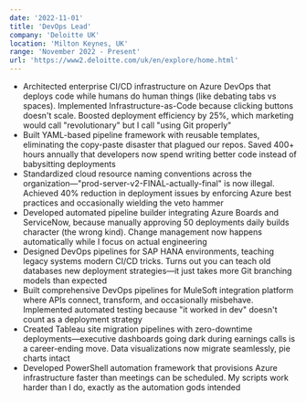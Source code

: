 ```yaml
---
date: '2022-11-01'
title: 'DevOps Lead'
company: 'Deloitte UK'
location: 'Milton Keynes, UK'
range: 'November 2022 - Present'
url: 'https://www2.deloitte.com/uk/en/explore/home.html'
---
```


- Architected enterprise CI/CD infrastructure on Azure DevOps that deploys code while humans do human things (like debating tabs vs spaces). Implemented Infrastructure-as-Code because clicking buttons doesn't scale. Boosted deployment efficiency by 25%, which marketing would call "revolutionary" but I call "using Git properly"
- Built YAML-based pipeline framework with reusable templates, eliminating the copy-paste disaster that plagued our repos. Saved 400+ hours annually that developers now spend writing better code instead of babysitting deployments
- Standardized cloud resource naming conventions across the organization—"prod-server-v2-FINAL-actually-final" is now illegal. Achieved 40% reduction in deployment issues by enforcing Azure best practices and occasionally wielding the veto hammer
- Developed automated pipeline builder integrating Azure Boards and ServiceNow, because manually approving 50 deployments daily builds character (the wrong kind). Change management now happens automatically while I focus on actual engineering
- Designed DevOps pipelines for SAP HANA environments, teaching legacy systems modern CI/CD tricks. Turns out you can teach old databases new deployment strategies—it just takes more Git branching models than expected
- Built comprehensive DevOps pipelines for MuleSoft integration platform where APIs connect, transform, and occasionally misbehave. Implemented automated testing because "it worked in dev" doesn't count as a deployment strategy
- Created Tableau site migration pipelines with zero-downtime deployments—executive dashboards going dark during earnings calls is a career-ending move. Data visualizations now migrate seamlessly, pie charts intact
- Developed PowerShell automation framework that provisions Azure infrastructure faster than meetings can be scheduled. My scripts work harder than I do, exactly as the automation gods intended
